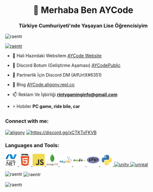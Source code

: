<h1 align="center">👋 Merhaba Ben AYCode</h1>
<h3 align="center">Türkiye Cumhuriyeti'nde Yaşayan Lise Öğrencisiyim</h3> 

<p align="left"> <img src="https://komarev.com/ghpvc/?username=raentr&label=Profile%20views&color=0e75b6&style=flat" alt="raentr" /> </p> 

<p align="left"> <a href="https://github.com/ryo-ma/github-profile-trophy"><img src="https://github-profile-trophy.vercel.app/?username=raentr" alt="raentr" /></a> </p> 

- 🔭 Hali Hazırdaki Websitem [AYCode Website](aycode.aligony.repl.co) 

- 👯 Discord Botum (Geliştirme Aşaması) [AYCodePublic](https://discord.com/api/oauth2/authorize?client_id=1118588249762435072&permissions=8&scope=bot) 

- 🤝 Partnerlik İçin Discord DM (AlfUrtX#6351) 

- 📝 Blog [AYCode.aligony.repl.co](AYCode.aligony.repl.co) 

- 📫 Reklam Ve İşbirliği **rintygaminginfo@gmail.com** 

- ⚡ Hobiler **PC game, ride bile, car** 

<h3 align="left">Connect with me:</h3>
<p align="left">
<a href="https://youtube.com/@aliGony" target="blank"><img align="center" src="https://raw.githubusercontent.com/rahuldkjain/github-profile-readme-generator/master/src/images/icons/Social/youtube.svg" alt="aligony" height="30" width="40" /></a>
<a href="https://discord.gg/xCTKTxFKVB" target="blank"><img align="center" src="https://raw.githubusercontent.com/rahuldkjain/github-profile-readme-generator/master/src/images/icons/Social/discord.svg" alt="https://discord.gg/xCTKTxFKVB" height="30" width="40" /></a>
</p> 

<h3 align="left">Languages and Tools:</h3>
<p align="left"> <a href="https://dotnet.microsoft.com/" target="_blank" rel="noreferrer"> <img src="https://raw.githubusercontent.com/devicons/devicon/master/icons/dot-net/dot-net-original-wordmark.svg" alt="dotnet" width="40" height="40"/> </a> <a href="https://www.w3.org/html/" target="_blank" rel="noreferrer"> <img src="https://raw.githubusercontent.com/devicons/devicon/master/icons/html5/html5-original-wordmark.svg" alt="html5" width="40" height="40"/> </a> <a href="https://developer.mozilla.org/en-US/docs/Web/JavaScript" target="_blank" rel="noreferrer"> <img src="https://raw.githubusercontent.com/devicons/devicon/master/icons/javascript/javascript-original.svg" alt="javascript" width="40" height="40"/> </a> <a href="https://www.mongodb.com/" target="_blank" rel="noreferrer"> <img src="https://raw.githubusercontent.com/devicons/devicon/master/icons/mongodb/mongodb-original-wordmark.svg" alt="mongodb" width="40" height="40"/> </a> <a href="https://www.mysql.com/" target="_blank" rel="noreferrer"> <img src="https://raw.githubusercontent.com/devicons/devicon/master/icons/mysql/mysql-original-wordmark.svg" alt="mysql" width="40" height="40"/> </a> <a href="https://nodejs.org" target="_blank" rel="noreferrer"> <img src="https://raw.githubusercontent.com/devicons/devicon/master/icons/nodejs/nodejs-original-wordmark.svg" alt="nodejs" width="40" height="40"/> </a> <a href="https://www.php.net" target="_blank" rel="noreferrer"> <img src="https://raw.githubusercontent.com/devicons/devicon/master/icons/php/php-original.svg" alt="php" width="40" height="40"/> </a> <a href="https://www.python.org" target="_blank" rel="noreferrer"> <img src="https://raw.githubusercontent.com/devicons/devicon/master/icons/python/python-original.svg" alt="python" width="40" height="40"/> </a> <a href="https://unity.com/" target="_blank" rel="noreferrer"> <img src="https://www.vectorlogo.zone/logos/unity3d/unity3d-icon.svg" alt="unity" width="40" height="40"/> </a> <a href="https://unrealengine.com/" target="_blank" rel="noreferrer"> <img src="https://raw.githubusercontent.com/kenangundogan/fontisto/036b7eca71aab1bef8e6a0518f7329f13ed62f6b/icons/svg/brand/unreal-engine.svg" alt="unreal" width="40" height="40"/> </a> </p> 

<p><img align="left" src="https://github-readme-stats.vercel.app/api/top-langs?username=raentr&show_icons=true&locale=en&layout=compact" alt="raentr" /></p> 

<p>&nbsp;<img align="center" src="https://github-readme-stats.vercel.app/api?username=raentr&show_icons=true&locale=en" alt="raentr" /></p> 

<p><img align="center" src="https://github-readme-streak-stats.herokuapp.com/?user=raentr&" alt="raentr" /></p>
